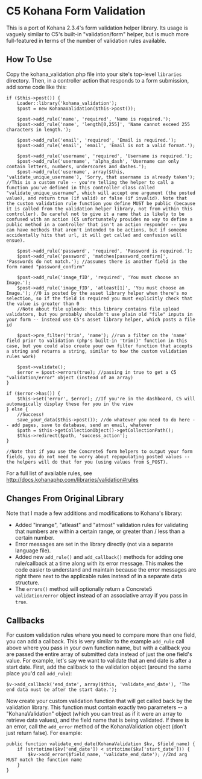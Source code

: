 # C5 Kohana Form Validation

This is a port of Kohana 2.3.4's form validation helper library. Its usage is vaguely similar to C5's built-in "validation/form" helper, but is much more full-featured in terms of the number of validation rules available.

## How To Use
Copy the kohana_validation.php file into your site's top-level `libraries` directory. Then, in a controller action that responds to a form submission, add some code like this:

	if ($this->post()) {
	    Loader::library('kohana_validation');
		$post = new KohanaValidation($this->post());
	
		$post->add_rule('name', 'required', 'Name is required.');
		$post->add_rule('name', 'length[0,255]', 'Name cannot exceed 255 characters in length.');
		
		$post->add_rule('email', 'required', 'Email is required.');
		$post->add_rule('email', 'email', 'Email is not a valid format.');
		
		$post->add_rule('username', 'required', 'Username is required.');
		$post->add_rule('username', 'alpha_dash', 'Username can only contain letters, numbers, underscores and dashes.');
		$post->add_rule('username', array($this, 'validate_unique_username'), 'Sorry, that username is already taken'); //This is a custom rule -- you're telling the helper to call a function you've defined in this controller class called "validate_unique_username", which will accept one argument (the posted value), and return true (if valid) or false (if invalid). Note that the custom validation rule function you define MUST be public (because it is called from the validation helper library, not from within this controller). Be careful not to give it a name that is likely to be confused with an action (C5 unfortunately provides no way to define a public method in a controller that isn't an action responder -- you can have methods that aren't intended to be actions, but if someone accidentally hits that url, it will get called and confusion will ensue).
		
		$post->add_rule('password', 'required', 'Password is required.');
		$post->add_rule('password', 'matches[password_confirm]', 'Passwords do not match.'); //assumes there is another field in the form named "password_confirm"
		
		$post->add_rule('image_fID', 'required', 'You must choose an Image.');
		$post->add_rule('image_fID', 'atleast[1]', 'You must choose an Image.'); //0 is posted by the asset library helper when there's no selection, so if the field is required you must explicitly check that the value is greater than 0
		//Note about file uploads: this library contains file upload validators, but you probably shouldn't use plain old "file" inputs in your form -- instead use C5's asset library helper, which posts a file id
		
		$post->pre_filter('trim', 'name'); //run a filter on the 'name' field prior to validation (php's built-in 'trim()' function in this case, but you could also create your own filter function that accepts a string and returns a string, similar to how the custom validation rules work)
		
		$post->validate();
		$error = $post->errors(true); //passing in true to get a C5 "validation/error" object (instead of an array)
	}

	if ($error->has()) {
		$this->set('error', $error); //If you're in the dashboard, C5 will automagically display these for you in the view
	} else {
		//Success!
		save_your_data($this->post()); //do whatever you need to do here -- add pages, save to database, send an email, whatever
		$path = $this->getCollectionObject()->getCollectionPath();
		$this->redirect($path, 'success_action');
	}
	
	//Note that if you use the Concrete5 form helpers to output your form fields, you do not need to worry about repopulating posted values -- the helpers will do that for you (using values from $_POST).

For a full list of available rules, see http://docs.kohanaphp.com/libraries/validation#rules

## Changes From Original Library
Note that I made a few additions and modifications to Kohana's library:

 * Added "inrange", "atleast" and "atmost" validation rules for validating that numbers are within a certain range, or greater than / less than a certain number.
 * Error messages are set in the library directly (not via a separate language file).
 * Added new `add_rule()` and `add_callback()` methods for adding one rule/callback at a time along with its error message. This makes the code easier to understand and maintain because the error messages are right there next to the applicable rules instead of in a separate data structure.
 * The `errors()` method will optionally return a Concrete5 `validation/error` object instead of an associative array if you pass in `true`.

## Callbacks
For custom validation rules where you need to compare more than one field, you can add a callback. This is very similar to the example `add_rule` call above where you pass in your own function name, but with a callback you are passed the entire array of submitted data instead of just the one field's value. For example, let's say we want to validate that an end date is after a start date. First, add the callback to the validation object (around the same place you'd call `add_rule`):

    $v->add_callback('end_date', array($this, 'validate_end_date'), 'The end data must be after the start date.');

Now create your custom validation function that will get called back by the validation library. This function must contain exactly two parameters -- a "KohanaValidation" object (which you can treat as if it were an array to retrieve data values), and the field name that is being validated. If there is an error, call the `add_error` method of the KohanaValidation object (don't just return false). For example:

    public function validate_end_date(KohanaValidation $kv, $field_name) {
		if (strtotime($kv['end_date']) < strtotime($kv['start_date'])) {
			$kv->add_error($field_name, 'validate_end_date'); //2nd arg MUST match the function name
		}
	}

